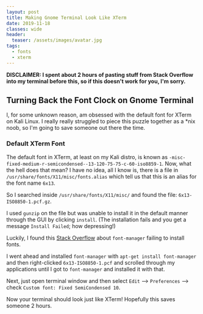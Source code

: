 ```yaml
---
layout: post
title: Making Gnome Terminal Look Like XTerm 
date: 2019-11-18
classes: wide
header:
  teaser: /assets/images/avatar.jpg
tags:
  - fonts
  - xterm
---
```


**DISCLAIMER: I spent about 2 hours of pasting stuff from Stack Overflow into my terminal before this, so if this doesn't work for you, I'm sorry.**

## Turning Back the Font Clock on Gnome Terminal
I, for some unknown reason, am obsessed with the default font for XTerm on Kali Linux. I really really struggled to piece this puzzle together as a \*nix noob, so I'm going to save someone out there the time. 

### Default XTerm Font
The default font in XTerm, at least on my Kali distro, is known as `-misc-fixed-medium-r-semicondensed--13-120-75-75-c-60-iso8859-1`. Now, what the hell does that mean? I have no idea, all I know is, there is a file in `/usr/share/fonts/X11/misc/fonts.alias` which tell us that this is an alias for the font name `6x13`. 

So I searched inside `/usr/share/fonts/X11/misc/` and found the file: `6x13-ISO8850-1.pcf.gz`. 

I used `gunzip` on the file but was unable to install it in the default manner through the GUI by clicking `install`. (The installation fails and you get a message `Install Failed`; how depressing!)

Luckily, I found this [Stack Overflow](https://askubuntu.com/questions/763075/font-manager-fails-in-ubuntu-16-04) about `font-manager` failing to install fonts. 

I went ahead and installed `font-manager` with `apt-get install font-manager` and then right-clicked `6x13-ISO8850-1.pcf` and scrolled through my applications until I got to `font-manager` and installed it with that. 

Next, just open terminal window and then select `Edit` --> `Preferences` --> check `Custom font: Fixed SemiCondensed 10`.

Now your terminal should look just like XTerm! Hopefully this saves someone 2 hours.
